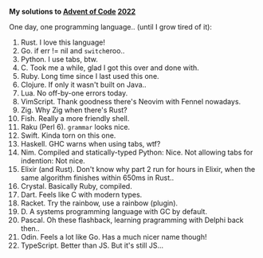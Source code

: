 **My solutions to [Advent of Code](https://adventofcode.com) [2022](https://adventofcode.com/2022)**

One day, one programming language.. (until I grow tired of it):

1. Rust. I love this language!
2. Go. if err != nil and `switch`eroo..
3. Python. I use tabs, btw.
4. C. Took me a while, glad I got this over and done with.
5. Ruby. Long time since I last used this one.
6. Clojure. If only it wasn't built on Java..
7. Lua. No off-by-one errors today.
8. VimScript. Thank goodness there's Neovim with Fennel nowadays.
9. Zig. Why Zig when there's Rust?
10. Fish. Really a more friendly shell.
11. Raku (Perl 6). `grammar` looks nice.
12. Swift. Kinda torn on this one.
13. Haskell. GHC warns when using tabs, wtf?
14. Nim. Compiled and statically-typed Python: Nice. Not allowing tabs for indention: Not nice.
15. Elixir (and Rust). Don't know why part 2 run for hours in Elixir, when the same algorithm finishes within 650ms in Rust..
16. Crystal. Basically Ruby, compiled.
17. Dart. Feels like C with modern types.
18. Racket. Try the rainbow, use a rainbow (plugin).
20. D. A systems programming language with GC by default.
21. Pascal. Oh these flashback, learning pragramming with Delphi back then..
22. Odin. Feels a lot like Go. Has a much nicer name though!
23. TypeScript. Better than JS. But it's still JS...
